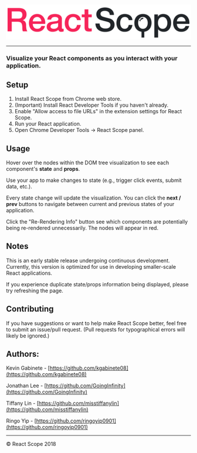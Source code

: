 ![React Scope](/assets/react_caps.png)

___

### Visualize your React components as you interact with your application.

## Setup

1. Install React Scope from Chrome web store.
2. (Important) Install React Developer Tools if you haven't already.
3. Enable "Allow access to file URLs" in the extension settings for React Scope.
4. Run your React application.
5. Open Chrome Developer Tools -> React Scope panel.

## Usage

Hover over the nodes within the DOM tree visualization to see each component's **state** and **props**.

Use your app to make changes to state (e.g., trigger click events, submit data, etc.).

Every state change will update the visualization. You can click the **next / prev** buttons to navigate between current and previous states of your application.

Click the "Re-Rendering Info" button see which components are potentially being re-rendered unnecessarily. The nodes will appear in red.

## Notes

This is an early stable release undergoing continuous development. Currently, this version is optimized for use in developing smaller-scale React applications.

If you experience duplicate state/props information being displayed, please try refreshing the page.

## Contributing

If you have suggestions or want to help make React Scope better, feel free to submit an issue/pull request. (Pull requests for typographical errors will likely be ignored.)

## Authors:

Kevin Gabinete - [https://github.com/kgabinete08](https://github.com/kgabinete08)

Jonathan Lee - [https://github.com/GoingInfinity](https://github.com/GoingInfinity)

Tiffany Lin - [https://github.com/misstiffanylin](https://github.com/misstiffanylin)

Ringo Yip - [https://github.com/ringoyip0901](https://github.com/ringoyip0901)

___

&copy; React Scope 2018
